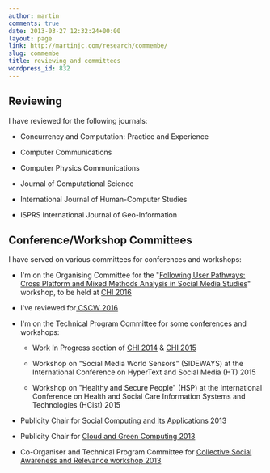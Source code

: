 ```yaml
---
author: martin
comments: true
date: 2013-03-27 12:32:24+00:00
layout: page
link: http://martinjc.com/research/commembe/
slug: commembe
title: reviewing and committees
wordpress_id: 832
---
```


## Reviewing



I have reviewed for the following journals:




    
  * Concurrency and Computation: Practice and Experience

    
  * Computer Communications

    
  * Computer Physics Communications

    
  * Journal of Computational Science

    
  * International Journal of Human-Computer Studies

    
  * ISPRS International Journal of Geo-Information





## Conference/Workshop Committees



I have served on various committees for conferences and workshops:




    
  * I'm on the Organising Committee for the "[Following User Pathways: Cross Platform and Mixed Methods Analysis in Social Media Studies](http://www.ksri.kit.edu/1516.php)" workshop, to be held at [CHI 2016](http://chi2016.acm.org/wp/)

    
  * I've reviewed for[ CSCW 2016](http://cscw.acm.org/2016/index.php)

    
  * I'm on the Technical Program Committee for some conferences and workshops:

    
    * Work In Progress section of [CHI 2014](http://chi2014.acm.org/) & [CHI 2015](http://chi2015.acm.org/)

    
    * Workshop on "Social Media World Sensors" (SIDEWAYS) at the International Conference on HyperText and Social Media (HT) 2015

    
    * Workshop on "Healthy and Secure People" (HSP) at the International Conference on Health and Social Care Information Systems and Technologies (HCist) 2015




    
  * Publicity Chair for [Social Computing and its Applications 2013](http://socialcloud.aifb.uni-karlsruhe.de/confs/SCA2013/)

    
  * Publicity Chair for [Cloud and Green Computing 2013](http://socialcloud.aifb.uni-karlsruhe.de/confs/CGC2013/)

    
  * Co-Organiser and Technical Program Committee for [Collective Social Awareness and Relevance workshop 2013](http://www.cs.cf.ac.uk/csar)


